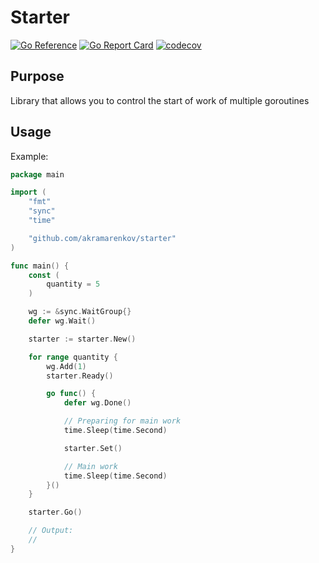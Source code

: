 # Starter

[![Go Reference](https://pkg.go.dev/badge/github.com/akramarenkov/starter.svg)](https://pkg.go.dev/github.com/akramarenkov/starter)
[![Go Report Card](https://goreportcard.com/badge/github.com/akramarenkov/starter)](https://goreportcard.com/report/github.com/akramarenkov/starter)
[![codecov](https://codecov.io/gh/akramarenkov/starter/branch/master/graph/badge.svg?token=40bp6Akk94)](https://codecov.io/gh/akramarenkov/starter)

## Purpose

Library that allows you to control the start of work of multiple goroutines

## Usage

Example:

```go
package main

import (
    "fmt"
    "sync"
    "time"

    "github.com/akramarenkov/starter"
)

func main() {
    const (
        quantity = 5
    )

    wg := &sync.WaitGroup{}
    defer wg.Wait()

    starter := starter.New()

    for range quantity {
        wg.Add(1)
        starter.Ready()

        go func() {
            defer wg.Done()

            // Preparing for main work
            time.Sleep(time.Second)

            starter.Set()

            // Main work
            time.Sleep(time.Second)
        }()
    }

    starter.Go()

    // Output:
    //
}
```
